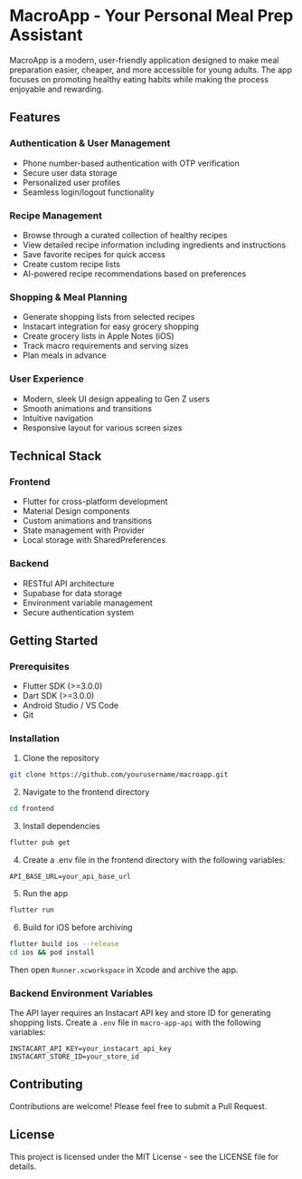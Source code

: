 # MacroApp - Your Personal Meal Prep Assistant

MacroApp is a modern, user-friendly application designed to make meal preparation easier, cheaper, and more accessible for young adults. The app focuses on promoting healthy eating habits while making the process enjoyable and rewarding.

## Features

### Authentication & User Management
- Phone number-based authentication with OTP verification
- Secure user data storage
- Personalized user profiles
- Seamless login/logout functionality

### Recipe Management
- Browse through a curated collection of healthy recipes
- View detailed recipe information including ingredients and instructions
- Save favorite recipes for quick access
- Create custom recipe lists
- AI-powered recipe recommendations based on preferences

### Shopping & Meal Planning
- Generate shopping lists from selected recipes
- Instacart integration for easy grocery shopping
- Create grocery lists in Apple Notes (iOS)
- Track macro requirements and serving sizes
- Plan meals in advance

### User Experience
- Modern, sleek UI design appealing to Gen Z users
- Smooth animations and transitions
- Intuitive navigation
- Responsive layout for various screen sizes

## Technical Stack

### Frontend
- Flutter for cross-platform development
- Material Design components
- Custom animations and transitions
- State management with Provider
- Local storage with SharedPreferences

### Backend
- RESTful API architecture
- Supabase for data storage
- Environment variable management
- Secure authentication system

## Getting Started

### Prerequisites
- Flutter SDK (>=3.0.0)
- Dart SDK (>=3.0.0)
- Android Studio / VS Code
- Git

### Installation
1. Clone the repository
```bash
git clone https://github.com/yourusername/macroapp.git
```

2. Navigate to the frontend directory
```bash
cd frontend
```

3. Install dependencies
```bash
flutter pub get
```

4. Create a .env file in the frontend directory with the following variables:
```
API_BASE_URL=your_api_base_url
```

5. Run the app
```bash
flutter run
```
6. Build for iOS before archiving
```bash
flutter build ios --release
cd ios && pod install
```
Then open `Runner.xcworkspace` in Xcode and archive the app.

### Backend Environment Variables

The API layer requires an Instacart API key and store ID for generating
shopping lists. Create a `.env` file in `macro-app-api` with the following
variables:

```
INSTACART_API_KEY=your_instacart_api_key
INSTACART_STORE_ID=your_store_id
```


## Contributing
Contributions are welcome! Please feel free to submit a Pull Request.

## License
This project is licensed under the MIT License - see the LICENSE file for details. 
